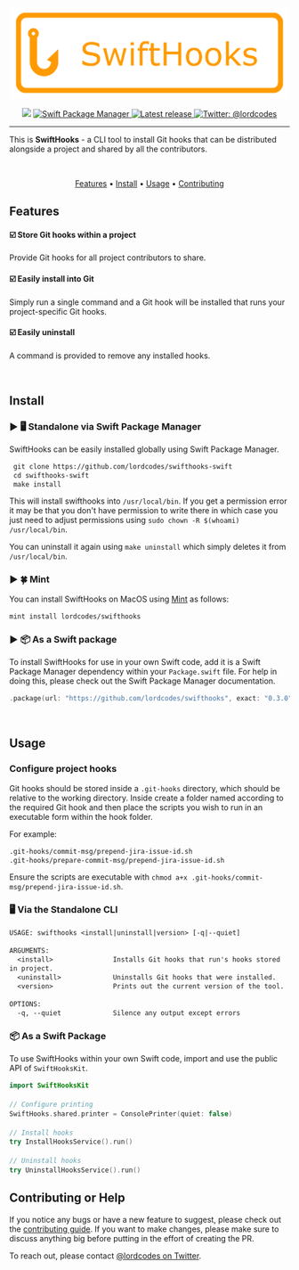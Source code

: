 <p align="center">
    <img src="Art/logo.png" width="500" max-width="90%" alt="SwiftHooks" />
</p>

<p align="center">
    <img src="https://img.shields.io/badge/Swift-5.6-orange.svg" />
    <a href="https://swift.org/package-manager">
        <img src="https://img.shields.io/badge/swiftpm-compatible-brightgreen.svg?style=flat" alt="Swift Package Manager" />
    </a>
     <a href="https://github.com/lordcodes/swifthooks/releases/latest">
         <img src="https://img.shields.io/github/release/lordcodes/swifthooks.svg?style=flat" alt="Latest release" />
     </a>
    <a href="https://twitter.com/lordcodes">
        <img src="https://img.shields.io/badge/twitter-@lordcodes-blue.svg?style=flat" alt="Twitter: @lordcodes" />
    </a>
</p>

---

This is **SwiftHooks** - a CLI tool to install Git hooks that can be distributed alongside a project and shared by all the contributors.

&nbsp;

<p align="center">
    <a href="#features">Features</a> • <a href="#install">Install</a> • <a href="#usage">Usage</a> • <a href="#contributing-or-help">Contributing</a>
</p>

## Features

#### ☑️ Store Git hooks within a project

Provide Git hooks for all project contributors to share.

#### ☑️ Easily install into Git

Simply run a single command and a Git hook will be installed that runs your project-specific Git hooks.

#### ☑️ Easily uninstall

A command is provided to remove any installed hooks.

&nbsp;

## Install

### ▶︎ 🖥 Standalone via Swift Package Manager

SwiftHooks can be easily installed globally using Swift Package Manager.

```terminal
 git clone https://github.com/lordcodes/swifthooks-swift
 cd swifthooks-swift
 make install
```

This will install swifthooks into `/usr/local/bin`. If you get a permission error it may be that you don't have permission to write there in which case you just need to adjust permissions using `sudo chown -R $(whoami) /usr/local/bin`.

You can uninstall it again using `make uninstall` which simply deletes it from `/usr/local/bin`.

### ▶︎ 🍀 Mint

You can install SwiftHooks on MacOS using [Mint](https://github.com/yonaskolb/Mint) as follows:

```terminal
mint install lordcodes/swifthooks
```

### ▶︎ 📦 As a Swift package

To install SwiftHooks for use in your own Swift code, add it is a Swift Package Manager dependency within your `Package.swift` file. For help in doing this, please check out the Swift Package Manager documentation.

```swift
.package(url: "https://github.com/lordcodes/swifthooks", exact: "0.3.0")
```

&nbsp;

## Usage

### Configure project hooks

Git hooks should be stored inside a `.git-hooks` directory, which should be relative to the working directory. Inside create a folder named according to the required Git hook and then place the scripts you wish to run in an executable form within the hook folder.

For example:

```terminal
.git-hooks/commit-msg/prepend-jira-issue-id.sh
.git-hooks/prepare-commit-msg/prepend-jira-issue-id.sh
```

Ensure the scripts are executable with `chmod a+x .git-hooks/commit-msg/prepend-jira-issue-id.sh`.

### 🖥 Via the Standalone CLI

```terminal
USAGE: swifthooks <install|uninstall|version> [-q|--quiet]

ARGUMENTS:
  <install>               Installs Git hooks that run's hooks stored in project.
  <uninstall>             Uninstalls Git hooks that were installed.
  <version>               Prints out the current version of the tool.

OPTIONS:
  -q, --quiet             Silence any output except errors 
```

### 📦 As a Swift Package

To use SwiftHooks within your own Swift code, import and use the public API of `SwiftHooksKit`.

```swift
import SwiftHooksKit

// Configure printing
SwiftHooks.shared.printer = ConsolePrinter(quiet: false)

// Install hooks
try InstallHooksService().run()

// Uninstall hooks
try UninstallHooksService().run()
```

## Contributing or Help

If you notice any bugs or have a new feature to suggest, please check out the [contributing guide](https://github.com/lordcodes/swifthooks/blob/master/CONTRIBUTING.md). If you want to make changes, please make sure to discuss anything big before putting in the effort of creating the PR.

To reach out, please contact [@lordcodes on Twitter](https://twitter.com/lordcodes).
